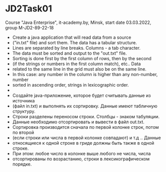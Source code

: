 # JD2Task01
Course "Java Enterprise", it-academy.by, Minsk, start date 03.03.2022, group M-JD2-89-22-18

* Create a java application that will read data from a source
 * ("in.txt" file) and sort them. The data has a tabular structure.
 * Lines are separated by line breaks. Columns - a tab character.
 * The data must be sorted and output to the "out.txt" file.
 * Sorting is done first by the first column of rows, then by the second
 * (if the strings or numbers in the first column match), etc.. Data
 * related to the same line in the grid must also be on the same line.
 * In this case: any number in the column is higher than any non-number, number
 * sorted in ascending order, strings in lexicographic order.
 *
 * Создайте jаvа-приложение, которое будет считывать данные из источника
 * (файл in.txt) и выполнять их сортировку. Данные имеют табличную структуру.
 * Строки разделены переносом строки. Столбцы - знаком табуляции.
 * Данные необходимо отсортировать и вывести в файл out.txt.
 * Сортировка производится сначала по первой колонке строк, потом по второй
 * (если строки или числа в первой колонке совпадают) и т.д .. Данные
 * относящиеся к одной строке в гриде должны быть также в одной строке.
 * При этом: любое число в колонке выше любого не числа, числа
 * отсортированы по возрастанию, строки в лексикографическом порядке.
